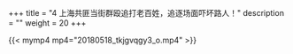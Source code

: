 +++
title = "4     上海共匪当街群殴追打老百姓，追逐场面吓坏路人！"
description = ""
weight = 20
+++

{{< mymp4 mp4="20180518_tkjgvqgy3_o.mp4" >}}

